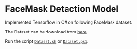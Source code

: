 # FaceMask Detaction Model

Implemented Tensorflow in C# on following FaceMask dataset.

The Dataset can be download from [here](https://www.kaggle.com/datasets/prithwirajmitra/covid-face-mask-detection-dataset)

Run the script [`Dataset.sh`](./Dataset.sh) or [`Dataset.ps1`](./Dataset.ps1).
